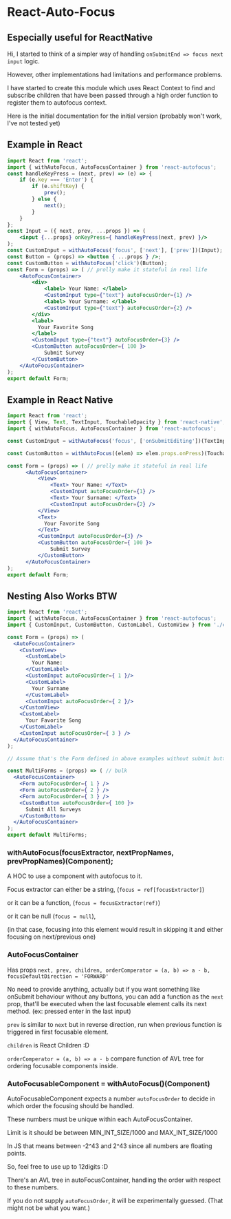 # React-Auto-Focus

## Especially useful for ReactNative

Hi, I started to think of a simpler way of handling `onSubmitEnd => focus next input` logic.

However, other implementations had limitations and performance problems.

I have started to create this module which uses React Context to find and subscribe children that have been passed through a high order function to register them to autofocus context.

Here is the initial documentation for the initial version (probably won't work, I've not tested yet)

## Example in React
```jsx harmony
import React from 'react';
import { withAutoFocus, AutoFocusContainer } from 'react-autofocus';
const handleKeyPress = (next, prev) => (e) => {
    if (e.key === 'Enter') {
        if (e.shiftKey) {
            prev();
        } else {
            next();
        }
    }
};
const Input = ({ next, prev, ...props }) => ( 
    <input {...props} onKeyPress={ handleKeyPress(next, prev) }/>
);
const CustomInput = withAutoFocus('focus', ['next'], ['prev'])(Input);
const Button = (props) => <button { ...props } />;
const CustomButton = withAutoFocus('click')(Button);
const Form = (props) => ( // prolly make it stateful in real life
    <AutoFocusContainer>
        <div>
            <label> Your Name: </label>
            <CustomInput type={"text"} autoFocusOrder={1} />
            <label> Your Surname: </label>
            <CustomInput type={"text"} autoFocusOrder={2} /> 
        </div>
        <label>
          Your Favorite Song
        </label>
        <CustomInput type={"text"} autoFocusOrder={3} />
        <CustomButton autoFocusOrder={ 100 }>
            Submit Survey
        </CustomButton>
    </AutoFocusContainer>
);
export default Form;
```

## Example in React Native

```jsx harmony
import React from 'react';
import { View, Text, TextInput, TouchableOpacity } from 'react-native';
import { withAutoFocus, AutoFocusContainer } from 'react-autofocus';

const CustomInput = withAutoFocus('focus', ['onSubmitEditing'])(TextInput);

const CustomButton = withAutoFocus((elem) => elem.props.onPress)(TouchableOpacity); 

const Form = (props) => ( // prolly make it stateful in real life
      <AutoFocusContainer>
          <View>
              <Text> Your Name: </Text>
              <CustomInput autoFocusOrder={1} />
              <Text> Your Surname: </Text>
              <CustomInput autoFocusOrder={2} /> 
          </View>
          <Text>
            Your Favorite Song
          </Text>
          <CustomInput autoFocusOrder={3} />
          <CustomButton autoFocusOrder={ 100 }>
              Submit Survey
          </CustomButton>
      </AutoFocusContainer>
);
export default Form;
```

## Nesting Also Works BTW
```jsx harmony
import React from 'react';
import { withAutoFocus, AutoFocusContainer } from 'react-autofocus';
import { CustomInput, CustomButton, CustomLabel, CustomView } from './customs';

const Form = (props) => (
  <AutoFocusContainer>
    <CustomView>
      <CustomLabel>
        Your Name:
      </CustomLabel>
      <CustomInput autoFocusOrder={ 1 }/>
      <CustomLabel>
        Your Surname
      </CustomLabel>
      <CustomInput autoFocusOrder={ 2 }/>
    </CustomView>
    <CustomLabel>
      Your Favorite Song
    </CustomLabel>
    <CustomInput autoFocusOrder={ 3 } />
  </AutoFocusContainer>
);

// Assume that's the Form defined in above examples without submit button, however.

const MultiForms = (props) => ( // bulk 
  <AutoFocusContainer>
    <Form autoFocusOrder={ 1 } />
    <Form autoFocusOrder={ 2 } />
    <Form autoFocusOrder={ 3 } />
    <CustomButton autoFocusOrder={ 100 }>
      Submit All Surveys
    </CustomButton>
  </AutoFocusContainer>
);
export default MultiForms;
``` 


### withAutoFocus(focusExtractor, nextPropNames, prevPropNames)(Component);

A HOC to use a component with autofocus to it. 

Focus extractor can either be a string, (`focus = ref[focusExtractor]`)

or it can be a function, (`focus = focusExtractor(ref)`)

or it can be null (`focus = null`), 

(in that case, focusing into this element would result in skipping it and either focusing on next/previous one)


### AutoFocusContainer

Has props `next, prev, children, orderComperator = (a, b) => a - b, focusDefaultDirection = 'FORWARD'`

No need to provide anything, actually but if you want something like onSubmit behaviour without any buttons, you can add a function as the `next` prop, that'll be executed when the last focusable element calls its next method. (ex: pressed enter in the last input)

`prev` is similar to `next` but in reverse direction, run when previous function is triggered in first focusable element.

`children` is React Children :D

`orderComperator = (a, b) => a - b` compare function of AVL tree for ordering focusable components inside.

### AutoFocusableComponent = withAutoFocus()(Component)

AutoFocusableComponent expects a number `autoFocusOrder` to decide in which order the focusing should be handled.

These numbers must be unique within each AutoFocusContainer.

Limit is it should be between MIN_INT_SIZE/1000 and MAX_INT_SIZE/1000

In JS that means between -2^43 and 2^43 since all numbers are floating points.

So, feel free to use up to 12digits :D

There's an AVL tree in autoFocusContainer, handling the order with respect to these numbers.

If you do not supply `autoFocusOrder`, it will be experimentally guessed. (That might not be what you want.)

